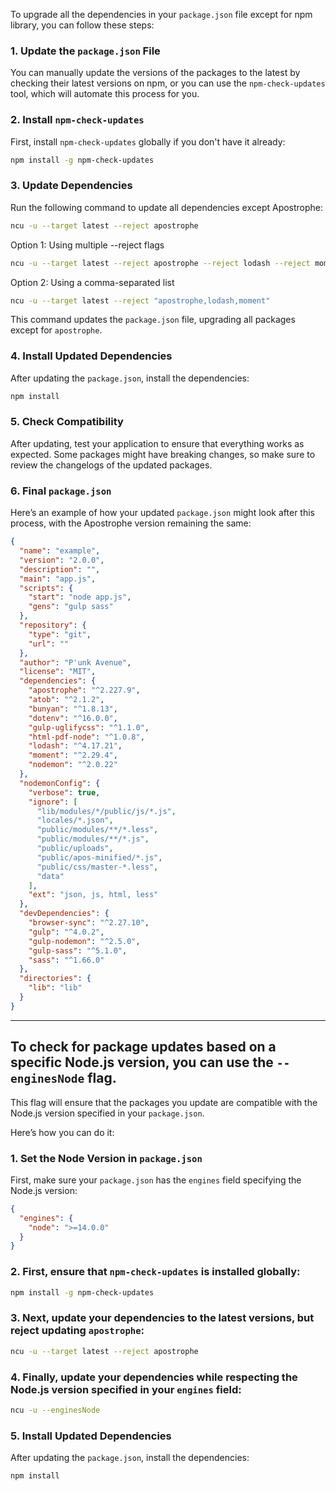 To upgrade all the dependencies in your `package.json` file except for npm library, you can follow these steps:

### 1. **Update the `package.json` File**

You can manually update the versions of the packages to the latest by checking their latest versions on npm, or you can use the `npm-check-updates` tool, which will automate this process for you.

### 2. **Install `npm-check-updates`**

First, install `npm-check-updates` globally if you don't have it already:

```bash
npm install -g npm-check-updates
```

### 3. **Update Dependencies**

Run the following command to update all dependencies except Apostrophe:

```bash
ncu -u --target latest --reject apostrophe
```

Option 1: Using multiple --reject flags

```bash
ncu -u --target latest --reject apostrophe --reject lodash --reject moment
```
Option 2: Using a comma-separated list

```bash
ncu -u --target latest --reject "apostrophe,lodash,moment"
```

This command updates the `package.json` file, upgrading all packages except for `apostrophe`.

### 4. **Install Updated Dependencies**

After updating the `package.json`, install the dependencies:

```bash
npm install
```

### 5. **Check Compatibility**

After updating, test your application to ensure that everything works as expected. Some packages might have breaking changes, so make sure to review the changelogs of the updated packages.

### 6. **Final `package.json`**

Here’s an example of how your updated `package.json` might look after this process, with the Apostrophe version remaining the same:

```json
{
  "name": "example",
  "version": "2.0.0",
  "description": "",
  "main": "app.js",
  "scripts": {
    "start": "node app.js",
    "gens": "gulp sass"
  },
  "repository": {
    "type": "git",
    "url": ""
  },
  "author": "P'unk Avenue",
  "license": "MIT",
  "dependencies": {
    "apostrophe": "^2.227.9",
    "atob": "^2.1.2",
    "bunyan": "^1.8.13",
    "dotenv": "^16.0.0",
    "gulp-uglifycss": "^1.1.0",
    "html-pdf-node": "^1.0.8",
    "lodash": "^4.17.21",
    "moment": "^2.29.4",
    "nodemon": "^2.0.22"
  },
  "nodemonConfig": {
    "verbose": true,
    "ignore": [
      "lib/modules/*/public/js/*.js",
      "locales/*.json",
      "public/modules/**/*.less",
      "public/modules/**/*.js",
      "public/uploads",
      "public/apos-minified/*.js",
      "public/css/master-*.less",
      "data"
    ],
    "ext": "json, js, html, less"
  },
  "devDependencies": {
    "browser-sync": "^2.27.10",
    "gulp": "^4.0.2",
    "gulp-nodemon": "^2.5.0",
    "gulp-sass": "^5.1.0",
    "sass": "^1.66.0"
  },
  "directories": {
    "lib": "lib"
  }
}
```

---

## To check for package updates based on a specific Node.js version, you can use the `--enginesNode` flag.
This flag will ensure that the packages you update are compatible with the Node.js version specified in your `package.json`.

Here’s how you can do it:

### 1. **Set the Node Version in `package.json`**

First, make sure your `package.json` has the `engines` field specifying the Node.js version:

```json
{
  "engines": {
    "node": ">=14.0.0"
  }
}
```

###  2. First, ensure that `npm-check-updates` is installed globally:
   ```bash
   npm install -g npm-check-updates
   ```

###  3. Next, update your dependencies to the latest versions, but reject updating `apostrophe`:
   ```bash
   ncu -u --target latest --reject apostrophe
   ```

### 4. Finally, update your dependencies while respecting the Node.js version specified in your `engines` field:
   ```bash
   ncu -u --enginesNode
   ```

### 5. Install Updated Dependencies

After updating the `package.json`, install the dependencies:

```bash
npm install
```
